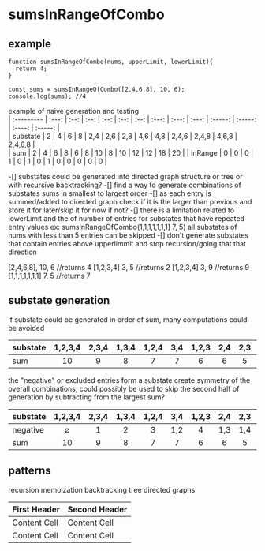 # sumsInRangeOfCombo




## example
```
function sumsInRangeOfCombo(nums, upperLimit, lowerLimit){
  return 4;
}

const sums = sumsInRangeOfCombo([2,4,6,8], 10, 6);
console.log(sums); //4
```

example of naive generation and testing  
|  :---------  | :---: |  :--: | :--: | :--: | :--: | :--: | :---: | :---: | :---: | :-----: | :-----: | :----: | :-----: |   
|  substate  |   2   |  4    |  6  |  8  |  2,4  |  2,6  |  2,8  |  4,6  |  4,8  |  2,4,6  |  2,4,8  | 4,6,8  | 2,4,6,8 |   
|  sum         |  2    | 4     | 6   | 8   | 6     |  8    |  10   |  8    |   10  |    12   |  12     | 18     | 20      | 
|  inRange     |  0    | 0     | 0   | 1   | 0     |  1    |  0    |  1    |   0   |    0    |  0      | 0      | 0       |  

 -[] substates could be generated into directed graph structure or tree or with recursive backtracking?
 -[] find a way to generate combinations of substates sums in smallest to largest order
  -[] as each entry is summed/added to directed graph check if it is the larger than previous and store it for later/skip it for now if not?
  -[] there is a limitation related to lowerLimit and the of number of entries for substates that have repeated entry values 
  ex: sumsInRangeOfCombo(1,1,1,1,1,1,1] 7, 5) all substates of nums with less than 5 entries can be skipped
 -[] don't generate substates that contain entries above upperlimmit and stop recursion/going that that direction  
 

[2,4,6,8], 10, 6 //returns 4
[1,2,3,4] 3, 5 //returns 2
[1,2,3,4] 3, 9 //returns 9
[1,1,1,1,1,1,1] 7, 5 //returns 7



## substate generation
if substate could be generated in order of sum, many computations could be avoided  

| substate | 1,2,3,4 | 2,3,4 | 1,3,4 | 1,2,4 | 3,4 | 1,2,3 | 2,4 | 2,3 | 1,4 | 1,3 |  4  |  3  | 1,2 |  2  |  1  | 
| :------- | :-----: | :---: | :---: | :---: | :-: | :---: | :-: | :-: | :-: | :-: | :-: | :-: | :-: | :-: | :-: | 
|  sum     |  10     |  9    |  8    |  7    |  7  |  6    |  6  |  5  |  5  |  4  |  4  |  3  |  3  |  2  |  1  | 


the "negative" or excluded entries form a substate create symmetry of the overall combinations, could possibly be used to skip the second half of generation by subtracting from the largest sum?   

| substate | 1,2,3,4 | 2,3,4 | 1,3,4 | 1,2,4 | 3,4 | 1,2,3 | 2,4 | 2,3 | 1,4 | 1,3 |  4    |  3     | 1,2 |  2    |  1     |  
| :------- | :-----: | :---: | :---: | :---: | :-: | :---: | :-: | :-: | :-: | :-: | :---: | :----: | :-: | :---: | :----: |  
| negative |  ∅      |  1    |  2    |  3    | 1,2 |  4    | 1,3 | 1,4 | 2,3 | 2,4 | 1,2,3 | 1,2,3  | 3,4 | 1,3,4 |  2,3,4 | 
|  sum     |  10     |  9    |  8    |  7    |  7  |  6    |  6  |  5  |  5  |  4  |  4    |  3     |  3  |  2    |  1     |  


## patterns
recursion
memoization
backtracking
tree
directed graphs  

| First Header  | Second Header |
| ------------- | ------------- |
| Content Cell  | Content Cell  |
| Content Cell  | Content Cell  |


